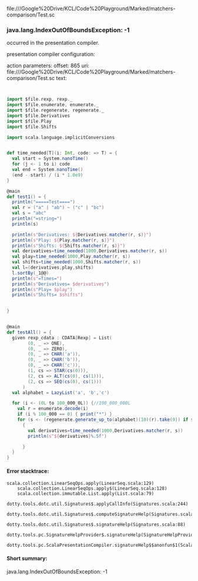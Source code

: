 file://<HOME>/Google%20Drive/KCL/Code%20Playground/Marked/matchers-comparison/Test.sc
### java.lang.IndexOutOfBoundsException: -1

occurred in the presentation compiler.

presentation compiler configuration:


action parameters:
offset: 865
uri: file://<HOME>/Google%20Drive/KCL/Code%20Playground/Marked/matchers-comparison/Test.sc
text:
```scala


import $file.rexp, rexp._
import $file.enumerate, enumerate._
import $file.regenerate, regenerate._
import $file.Derivatives
import $file.Play
import $file.Shifts

import scala.language.implicitConversions


def time_needed[T](i: Int, code: => T) = {
  val start = System.nanoTime()
  for (j <- 1 to i) code
  val end = System.nanoTime()
  (end - start) / (i * 1.0e9)
}

@main
def test1() = {
  println("=====Test====")
  val r = ("a" | "ab") ~ ("c" | "bc")
  val s = "abc"
  println("=string=")
  println(s)

  println(s"Derivatives: ${Derivatives.matcher(r, s)}")
  println(s"Play: ${Play.matcher(r, s)}")
  println(s"Shifts: ${Shifts.matcher(r, s)}")
  val derivatives=time_needed(1000,Derivatives.matcher(r, s))
  val play=time_needed(1000,Play.matcher(r, s))
  val shifts=time_needed(1000,Shifts.matcher(r, s))
  val l=(derivatives,play,shifts)
  l.sortBy(_1@@)
  println(s"=Times=")
  println(s"Derivatives= $derivatives")
  println(s"Play= $play")
  println(s"Shifts= $shifts")

  
}


@main
def testAll() = {
  given rexp_cdata : CDATA[Rexp] = List(
        (0, _ => ONE),
        (0, _ => ZERO),
        (0, _ => CHAR('a')),
        (0, _ => CHAR('b')),
        (0, _ => CHAR('c')),
        (1, cs => STAR(cs(0))),
        (2, cs => ALT(cs(0), cs(1))),
        (2, cs => SEQ(cs(0), cs(1)))
      )
  val alphabet = LazyList('a', 'b','c')

  for (i <- (0L to 100_000_0L)) {//100_000_000L
    val r = enumerate.decode(i)
    if (i % 100_000 == 0) { print("*") }
    for (s <- (regenerate.generate_up_to(alphabet)(10)(r).take(9)) if s != "")
      { 
        val derivatives=time_needed(1000,Derivatives.matcher(r, s))
        println(s"${derivatives}%.5f")

      }
  }
}
```



#### Error stacktrace:

```
scala.collection.LinearSeqOps.apply(LinearSeq.scala:129)
	scala.collection.LinearSeqOps.apply$(LinearSeq.scala:128)
	scala.collection.immutable.List.apply(List.scala:79)
	dotty.tools.dotc.util.Signatures$.applyCallInfo(Signatures.scala:244)
	dotty.tools.dotc.util.Signatures$.computeSignatureHelp(Signatures.scala:101)
	dotty.tools.dotc.util.Signatures$.signatureHelp(Signatures.scala:88)
	dotty.tools.pc.SignatureHelpProvider$.signatureHelp(SignatureHelpProvider.scala:46)
	dotty.tools.pc.ScalaPresentationCompiler.signatureHelp$$anonfun$1(ScalaPresentationCompiler.scala:435)
```
#### Short summary: 

java.lang.IndexOutOfBoundsException: -1